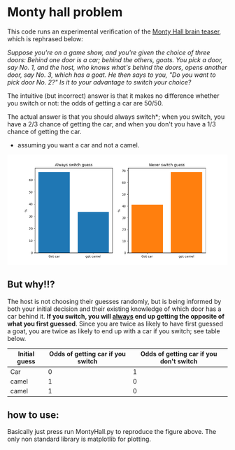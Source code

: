 # Monty hall problem

This code runs an experimental verification of the [Monty Hall brain teaser](https://en.wikipedia.org/wiki/Monty_Hall_problem), which is rephrased below:

*Suppose you're on a game show, and you're given the choice of three  doors: Behind one door is a car; behind the others, goats. You pick a  door, say No. 1, and the host, who knows what's behind the doors, opens  another door, say No. 3, which has a goat. He then says to you, "Do you  want to pick door No. 2?" Is it to your advantage to switch your choice?*

The intuitive (but incorrect) answer is that it makes no difference whether you switch or not: the odds of getting a car are 50/50.

The actual answer is that you should always switch*; when you switch, you have a 2/3 chance of getting the car, and when you don't you have a 1/3 chance of getting the car.

* assuming you want a car and not a camel.

![](Result.png)


## But why!!?

The host is not choosing their guesses randomly, but is being informed by both your initial decision and their existing knowledge of which door has a car behind it. **If you switch, you will <u>always</u> end up getting the opposite of what you first guessed**. Since you are twice as likely to have first guessed a goat, you are twice as likely to end up with a car if you switch; see table below.


| Initial guess | Odds of getting car if you switch | Odds of getting car if you don't switch |
| ------------- | --------------------------------- | --------------------------------------- |
| Car           | 0                                 | 1                                       |
| camel         | 1                                 | 0                                       |
| camel         | 1                                 | 0                                       |

## how to use:

Basically just press run MontyHall.py to reproduce the figure above. The only non standard library is matplotlib for plotting. 





